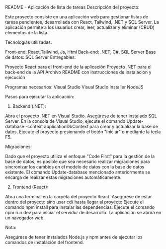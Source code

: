 README - Aplicación de lista de tareas 
Descripción del proyecto:

Este proyecto consiste en una aplicación web para gestionar listas de tareas pendientes, desarrollada con React, Tailwind, .NET y SQL Server. 
La aplicación permite a los usuarios crear, leer, actualizar y eliminar (CRUD) elementos de la lista.

Tecnologías utilizadas:

Front-end: React,Tailwind, Js, Html
Back-end: .NET, C#, SQL Server
Base de datos: SQL Server
Entregables:

Proyecto React para el front-end de la aplicación
Proyecto .NET para el back-end de la API
Archivo README con instrucciones de instalación y ejecución

Programas necesarios:
Visual Studio
Visual Studio Installer
NodeJS

Pasos para ejecutar la aplicación:

1. Backend (.NET):

Abra el proyecto .NET en Visual Studio.
Asegúrese de tener instalado SQL Server.
En la consola de Visual Studio, ejecute el comando 
Update-database -context applicationDbContext 
para crear y actualizar la base de datos.
Ejecute el proyecto presionando el botón "Iniciar" o mediante la tecla F5.

Migraciones:

Dado que el proyecto utiliza el enfoque "Code First" para la gestión de la base de datos, es posible que sea necesario realizar migraciones para sincronizar los cambios en el modelo de datos con la base de datos existente. El comando Update-database mencionado anteriormente se encarga de realizar estas migraciones automáticamente.

2. Frontend (React):

Abra una terminal en la carpeta del proyecto React.
Asegurese de estar dentro del proyecto sino usar cd/ hasta llegar al proyecto
Ejecute el comando npm install para instalar las dependencias.
Ejecute el comando npm run dev para iniciar el servidor de desarrollo.
La aplicación se abrirá en un navegador web.

Nota:

Asegúrese de tener instalados Node.js y npm antes de ejecutar los comandos de instalación del frontend.
